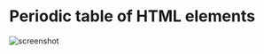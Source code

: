 # Periodic table of HTML elements

![screenshot](https://res.cloudinary.com/djksz5k3c/image/upload/v1685319513/MI-NUBE/PERIODIC%20TABLE/screencapture-localhost-5173-2023-05-28-19_17_47_1_mdqbuf.png)